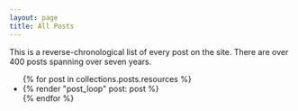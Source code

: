 ```yaml
---
layout: page
title: All Posts
---
```


This is a reverse-chronological list of every post on the site. There are over 400 posts spanning over seven years. 

<ul class="list-unstyled pl-0">
  {% for post in collections.posts.resources %}
    <li class="pb-4 my-4 border-bottom">
      {% render "post_loop" post: post %}
    </li>
  {% endfor %}
</ul>
